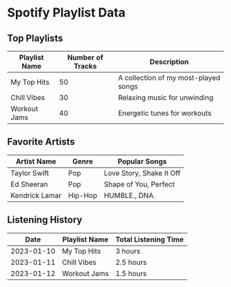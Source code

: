 # Spotify Playlist Data

## Top Playlists
| Playlist Name | Number of Tracks | Description |
| --- | --- | --- |
| My Top Hits | 50 | A collection of my most-played songs |
| Chill Vibes | 30 | Relaxing music for unwinding |
| Workout Jams | 40 | Energetic tunes for workouts |

## Favorite Artists
| Artist Name | Genre | Popular Songs |
| --- | --- | --- |
| Taylor Swift | Pop | Love Story, Shake It Off |
| Ed Sheeran | Pop | Shape of You, Perfect |
| Kendrick Lamar | Hip-Hop | HUMBLE., DNA. |

## Listening History
| Date | Playlist Name | Total Listening Time |
| --- | --- | --- |
| 2023-01-10 | My Top Hits | 3 hours |
| 2023-01-11 | Chill Vibes | 2.5 hours |
| 2023-01-12 | Workout Jams | 1.5 hours |
